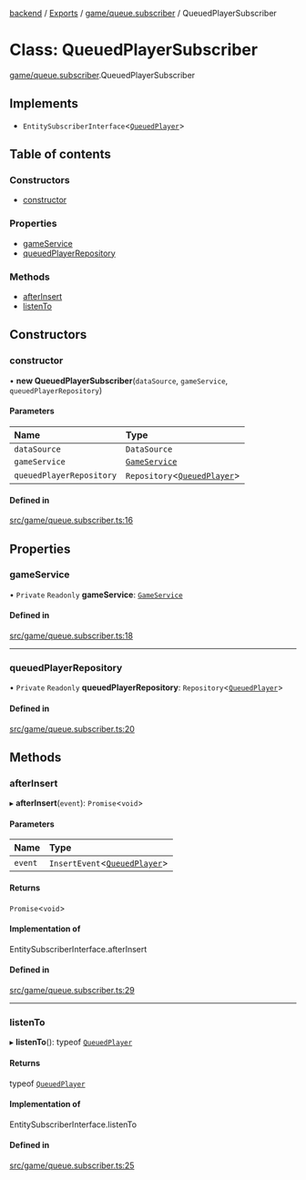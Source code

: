 [backend](../README.md) / [Exports](../modules.md) / [game/queue.subscriber](../modules/game_queue_subscriber.md) / QueuedPlayerSubscriber

# Class: QueuedPlayerSubscriber

[game/queue.subscriber](../modules/game_queue_subscriber.md).QueuedPlayerSubscriber

## Implements

- `EntitySubscriberInterface`<[`QueuedPlayer`](game_entities_queuedplayer_entity.QueuedPlayer.md)\>

## Table of contents

### Constructors

- [constructor](game_queue_subscriber.QueuedPlayerSubscriber.md#constructor)

### Properties

- [gameService](game_queue_subscriber.QueuedPlayerSubscriber.md#gameservice)
- [queuedPlayerRepository](game_queue_subscriber.QueuedPlayerSubscriber.md#queuedplayerrepository)

### Methods

- [afterInsert](game_queue_subscriber.QueuedPlayerSubscriber.md#afterinsert)
- [listenTo](game_queue_subscriber.QueuedPlayerSubscriber.md#listento)

## Constructors

### constructor

• **new QueuedPlayerSubscriber**(`dataSource`, `gameService`, `queuedPlayerRepository`)

#### Parameters

| Name | Type |
| :------ | :------ |
| `dataSource` | `DataSource` |
| `gameService` | [`GameService`](game_game_service.GameService.md) |
| `queuedPlayerRepository` | `Repository`<[`QueuedPlayer`](game_entities_queuedplayer_entity.QueuedPlayer.md)\> |

#### Defined in

[src/game/queue.subscriber.ts:16](https://github.com/GQDeltex/ft_transcendence/blob/main/backend/src/game/queue.subscriber.ts#L16)

## Properties

### gameService

• `Private` `Readonly` **gameService**: [`GameService`](game_game_service.GameService.md)

#### Defined in

[src/game/queue.subscriber.ts:18](https://github.com/GQDeltex/ft_transcendence/blob/main/backend/src/game/queue.subscriber.ts#L18)

___

### queuedPlayerRepository

• `Private` `Readonly` **queuedPlayerRepository**: `Repository`<[`QueuedPlayer`](game_entities_queuedplayer_entity.QueuedPlayer.md)\>

#### Defined in

[src/game/queue.subscriber.ts:20](https://github.com/GQDeltex/ft_transcendence/blob/main/backend/src/game/queue.subscriber.ts#L20)

## Methods

### afterInsert

▸ **afterInsert**(`event`): `Promise`<`void`\>

#### Parameters

| Name | Type |
| :------ | :------ |
| `event` | `InsertEvent`<[`QueuedPlayer`](game_entities_queuedplayer_entity.QueuedPlayer.md)\> |

#### Returns

`Promise`<`void`\>

#### Implementation of

EntitySubscriberInterface.afterInsert

#### Defined in

[src/game/queue.subscriber.ts:29](https://github.com/GQDeltex/ft_transcendence/blob/main/backend/src/game/queue.subscriber.ts#L29)

___

### listenTo

▸ **listenTo**(): typeof [`QueuedPlayer`](game_entities_queuedplayer_entity.QueuedPlayer.md)

#### Returns

typeof [`QueuedPlayer`](game_entities_queuedplayer_entity.QueuedPlayer.md)

#### Implementation of

EntitySubscriberInterface.listenTo

#### Defined in

[src/game/queue.subscriber.ts:25](https://github.com/GQDeltex/ft_transcendence/blob/main/backend/src/game/queue.subscriber.ts#L25)
